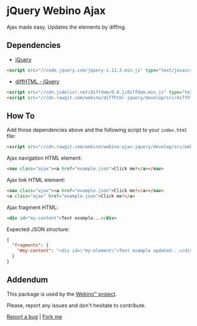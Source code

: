 # jQuery Webino Ajax

Ajax made easy. Updates the elements by diffing.


## Dependencies

- [jQuery](https://jquery.com)

```html
<script src="//code.jquery.com/jquery-1.11.3.min.js" type="text/javascript"></script>
```

- [diffHTML - jQuery](https://github.com/webino/diffhtml-jquery)

```html
<script src="//cdn.jsdelivr.net/diffdom/0.0.1/diffdom.min.js" type="text/javascript"></script>
<script src="//cdn.rawgit.com/webino/diffhtml-jquery/develop/src/diffhtml.jquery.js" type="text/javascript"></script>
```

## How To

Add those dependencies above and the following script to your ``index.html`` file:

```html
<script src="//cdn.rawgit.com/webino/webino-ajax-jquery/develop/src/webino.ajax.jquery.js" type="text/javascript"></script>
```

Ajax navigation HTML element:

```html
<nav class="ajax"><a href="example.json">Click me!</a></nav>
```

Ajax link HTML element:

```html
<nav class="ajax"><a href="example.json">Click me!</a></nav>
<a class="ajax" href="example.json">Click me!</a>
```

Ajax fragment HTML:

```html
<div id="my-content">Text example...</div>
```

Expected JSON structure:

```json
{
  "fragments": {
    "#my-content": "<div id=\"my-element\">Text example updated...</div>"
  }
}
```


## Addendum

This package is used by the [Webino™ project](https://github.com/webino/Webino).

Please, report any issues and don't hesitate to contribute.

[Report a bug](https://github.com/webino/webino-ajax-jquery/issues) | [Fork me](https://github.com/webino/webino-ajax-jquery)
